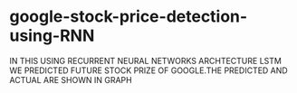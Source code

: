# google-stock-price-detection-using-RNN

IN THIS USING RECURRENT NEURAL NETWORKS ARCHTECTURE LSTM WE PREDICTED FUTURE STOCK PRIZE OF GOOGLE.THE PREDICTED AND ACTUAL ARE SHOWN IN GRAPH
